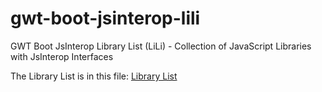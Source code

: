 # gwt-boot-jsinterop-lili
GWT Boot JsInterop Library List (LiLi) - Collection of JavaScript Libraries with JsInterop Interfaces

The Library List is in this file: [Library List](library-list.md)
